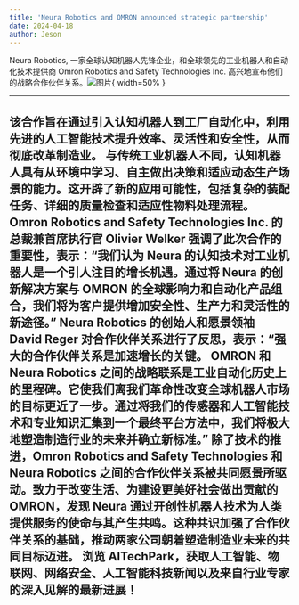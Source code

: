 ```yaml
---
title: 'Neura Robotics and OMRON announced strategic partnership'
date: 2024-04-18
author: Jeson
---
```


Neura Robotics, 一家全球认知机器人先锋企业，和全球领先的工业机器人和自动化技术提供商 Omron Robotics and Safety Technologies Inc. 高兴地宣布他们的战略合作伙伴关系。![图片](https://ai-techpark.com/wp-content/uploads/2020/06/Buyer-Guide-500x281-1.jpg){ width=50% }

---
该合作旨在通过引入认知机器人到工厂自动化中，利用先进的人工智能技术提升效率、灵活性和安全性，从而彻底改革制造业。
与传统工业机器人不同，认知机器人具有从环境中学习、自主做出决策和适应动态生产场景的能力。这开辟了新的应用可能性，包括复杂的装配任务、详细的质量检查和适应性物料处理流程。
Omron Robotics and Safety Technologies Inc. 的总裁兼首席执行官 Olivier Welker 强调了此次合作的重要性，表示：“我们认为 Neura 的认知技术对工业机器人是一个引人注目的增长机遇。通过将 Neura 的创新解决方案与 OMRON 的全球影响力和自动化产品组合，我们将为客户提供增加安全性、生产力和灵活性的新途径。”
Neura Robotics 的创始人和愿景领袖 David Reger 对合作伙伴关系进行了反思，表示：“强大的合作伙伴关系是加速增长的关键。 OMRON 和 Neura Robotics 之间的战略联系是工业自动化历史上的里程碑。它使我们离我们革命性改变全球机器人市场的目标更近了一步。通过将我们的传感器和人工智能技术和专业知识汇集到一个最终平台方法中，我们将极大地塑造制造行业的未来并确立新标准。”
除了技术的推进，Omron Robotics and Safety Technologies 和 Neura Robotics 之间的合作伙伴关系被共同愿景所驱动。致力于改变生活、为建设更美好社会做出贡献的 OMRON，发现 Neura 通过开创性机器人技术为人类提供服务的使命与其产生共鸣。这种共识加强了合作伙伴关系的基础，推动两家公司朝着塑造制造业未来的共同目标迈进。
浏览 AITechPark，获取人工智能、物联网、网络安全、人工智能科技新闻以及来自行业专家的深入见解的最新进展！
---
